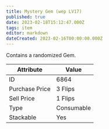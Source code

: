 ```yaml
---
title: Mystery Gem (wep LV17)
published: true
date: 2023-02-18T15:12:47.000Z
tags: item
editor: markdown
dateCreated: 2023-02-16T00:00:00.000Z
---
```


Contains a randomized Gem.

|Attribute|Value|
|-|-|
|ID|6864|
|Purchase Price|3 Flips|
|Sell Price|1 Flips|
|Type|Consumable|
|Stackable|Yes|

